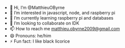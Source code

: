 - 👋 Hi, I’m @MatthieuOByrne
- 👀 I’m interested in javascript, node, and raspberry pi
- 🌱 I’m currently learning raspberry pi and databases
- 💞️ I’m looking to collaborate on IDK
- 📫 How to reach me matthieu.obyrne2009@gmail.com
- 😄 Pronouns: he/him
- ⚡ Fun fact: I like black licorice

<!---
MatthieuOByrne/MatthieuOByrne is a ✨ special ✨ repository because its `README.md` (this file) appears on your GitHub profile.
You can click the Preview link to take a look at your changes.
--->
